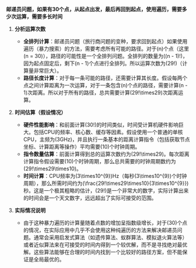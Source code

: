 **邮递员问题，如果有30个点，从起点出发，最后再回到起点，使用遍历，需要多少次运算，需要多长时间**
1. **分析运算次数**
    - **全排列计算**：邮递员问题（旅行商问题的变种，要求回到起点）如果使用遍历（暴力搜索）的方法，需要考虑所有可能的路径。对于\(n\)个点（这里\(n = 30\)），路径的可能性是一个全排列问题。全排列的数量为\((n - 1)!\)，因为起点固定后，剩下\(n - 1\)个点进行全排列。所以运算次数为\(29!\)（计算量非常巨大）。
    - **路径长度计算**：对于每一条可能的路径，还需要计算其长度。假设每两个点之间计算距离为一次运算，对于一条包含\(n\)个点的路径，需要计算\(n - 1\)次距离。所以对于所有的路径，总共需要计算\(29!\times29\)次距离运算。

2. **时间估算（假设情况）**
    - **硬件性能影响**：和前面计算\(30!\)的时间类似，时间受计算机硬件影响巨大。包括CPU的频率、核心数、缓存等因素。假设使用一个普通的单核CPU，主频为\(3GHz\)，并且执行一条基本的距离计算指令（包括获取节点坐标、计算距离等操作）平均需要\(10\)个时钟周期。
    - **指令数量估算**：前面计算得到总的运算次数约为\(29!\times29\)。每次距离计算指令假设需要\(10\)个时钟周期，那么总共需要的时钟周期数约为\(29!\times29\times10\)。
    - **时间计算**：CPU频率为\(3\times10^{9}\)Hz（每秒\(3\times10^{9}\)个时钟周期），那么所需时间约为\(\frac{29!\times29\times10}{3\times10^{9}}\)秒。这是一个极其粗略的估计，\(29!\)是一个非常大的数字，实际计算出来的时间会是一个天文数字，远远超出了实际可接受的范围。

3. **实际情况说明**
    - 由于这种暴力遍历的计算量随着点数的增加呈指数级增长，对于\(30\)个点的情况，在实际应用中几乎不会使用这种纯遍历的方法来解决邮递员问题。通常会采用启发式算法（如遗传算法、蚁群算法、模拟退火算法等）或者近似算法来在可接受的时间内得到一个较优解，而不是寻找绝对最优解。这些算法能够在合理的时间内找到一个比较好的路径方案，但不能保证是全局最优的。